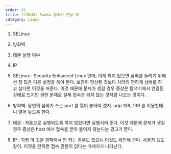 ```yaml
---
order: 81
title: (LINUX) Samba 접속이 안될 때
category: Linux
---
```


1. SELinux
2. 방화벽
3. 데몬 실행 여부
4. IP


1. SELinux : Security Enhanced Linux 인데, 이게 켜져 있으면 삼바를 돌리기 위해선 참 많은 다른 설정을 해야 한다. 보안이 향상된 것보다 차라리 편하게 삼바를 하고 싶다면 이것을 꺼준다. 이것 때문에 문제가 생길 경우 증상은 탐색기에서 연결된 상태로 뜨지만 권한 문제로 실제 접속은 되지 않는 것처럼 나오는 것이다. 

2. 방화벽: 당연히 삼바가 쓰는 port 를 열어 놓아야 겠지. udp 138, 139 를 이용할테니 열어 놓도록 한다. 

3. 데몬 : 자동으로 실행되도록 하지 않았다면 실행시켜 준다. 이것 때문에 문제가 생길 경우 증상은 host 에서 접속을 받아 들이지 않는다는 경고가 뜬다. 

4. IP : 가끔 이 것을 깜빡해서 안 되는 경우도 있으니 이것도 확인해 준다. 사용자 등도 같이. 이것을 안하면 접속 권한이 없다는 메세지가 나타난다.
